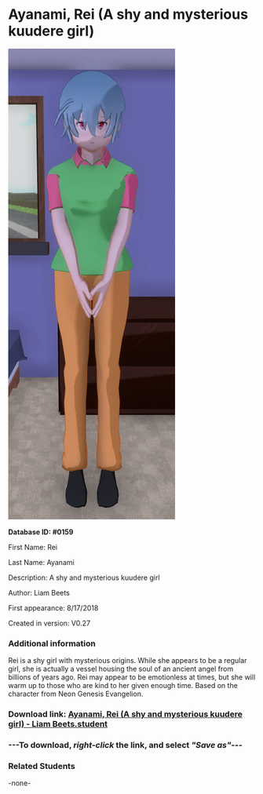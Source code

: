 # Ayanami, Rei (A shy and mysterious kuudere girl)

<img src="../../Files/Images/Ayanami, Rei (A shy and mysterious kuudere girl).png" title="Ayanami, Rei (A shy and mysterious kuudere girl) - Liam Beets">

**Database ID: #0159**

First Name: Rei

Last Name: Ayanami

Description: A shy and mysterious kuudere girl

Author: Liam Beets

First appearance: 8/17/2018

Created in version: V0.27

### Additional information

Rei is a shy girl with mysterious origins. While she appears to be a regular girl, she is actually a vessel housing the soul of an ancient angel from billions of years ago. Rei may appear to be emotionless at times, but she will warm up to those who are kind to her given enough time. Based on the character from Neon Genesis Evangelion.

### Download link: <a href="https://raw.githubusercontent.com/Arbiter1223/Daigaku-Gurashi-Custom-Students/master/Files/Student%20Files/Ayanami%2C%20Rei%20(A%20shy%20and%20mysterious%20kuudere%20girl)%20-%20Liam%20Beets.student">Ayanami, Rei (A shy and mysterious kuudere girl) - Liam Beets.student</a>

### ---**To download, _right-click_ the link, and select _"Save as"_**---

### Related Students

-none-
